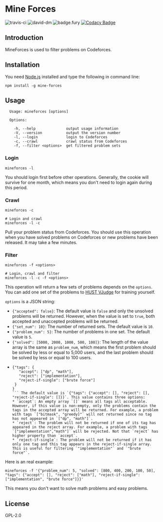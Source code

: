 Mine Forces
===========

![travis-ci](https://travis-ci.org/CyberZHG/MineForces.svg)
![david-dm](https://david-dm.org/CyberZHG/MineForces.svg)
![badge.fury](https://badge.fury.io/js/mine-forces.svg)
[![Codacy Badge](https://api.codacy.com/project/badge/grade/4b7652276bb9490fab1c389947179095)](https://www.codacy.com/app/CyberZHG/MineForces)

## Introduction

MineForces is used to filter problems on Codeforces.

## Installation

You need [Node.js](https://nodejs.org/) installed and type the following in command line:

```
npm install -g mine-forces
```

## Usage

```
  Usage: mineforces [options]

  Options:

    -h, --help              output usage information
    -V, --version           output the version number
    -l, --login             login to Codeforces
    -c, --crawl             crawl status from Codeforces
    -f, --filter <options>  get filtered problem sets
```

### Login

```
mineforces -l
```

You should login first before other operations. Generally, the cookie will survive for one month, which means you don't need to login again during this period.

### Crawl

```
mineforces -c
```
```
# Login and crawl
mineforces -l -c
```

Pull your problem status from Codeforces. You should use this operation when you have solved problems on Codeforces or new problems have been released. It may take a few minutes.

### Filter

```
mineforces -f <options>
```
```
# Login, crawl and filter
mineforces -l -c -f <options>
```

This operation will return a few sets of problems depends on the `options`. You can add one set of the problems to [HUST VJudge](http://acm.hust.edu.cn/vjudge/toIndex.action) for training yourself.

`options` is a JSON string:

* `{"accepted": false}`: The default value is `false` and only the unsolved problems will be returned. However, when the value is set to `true`, both accepted and unaccepted problems will be returned.
* `{"set_num": 10}`: The number of returned sets. The default value is `10`.
* `{"problem_num": 5}`: The number of problems in one set. The default value is `5`.
* `{"solved": [5000, 2000, 1000, 500, 100]}`: The length of the value array is the same as `problem_num`, which means the first problem should be solved by less or equal to 5,000 users, and the last problem should be solved by less or equal to 100 users.
* ```
  {"tags": {
     "accept": ["dp", "math"], 
     "reject": ["implementation"],
     "reject-if-single": ["brute force"]
   }
  }
  ``` The default value is `{"tags": {"accept": [], "reject": [], "reject-if-single": []}}`. This value contains three options:
  * `accept`: An empty array `[]` means all tags all acceptable. However, if this value is non-empty, only the problems contain the tags in the accepted array will be returned. For example, a problem with tags `["bitmask", "greedy]"` will not returned since no tag has not appeared in `["dp", "math"]`.
  * `reject`: The problem will not be returned if one of its tag has appeared in the reject array. For example, a problem with tags `["implementation","math"]` will be rejected. Not that `reject` has higher property than `accept`.
  * `reject-if-single`: The problem will not be returned if it has only one tag and this tag appears in the reject-if-single array. This is useful for filtering `"implementation"` and `"brute force"`.

Here is an real example:
```
mineforces -f '{"problem_num": 5, "solved": [800, 400, 200, 100, 50], "tags": {"accept": [], "reject": ["math"], "reject-if-single": ["implementation", "brute force"]}}'
```
This means you don't want to solve math problems and easy problems.
  
## License

GPL-2.0
